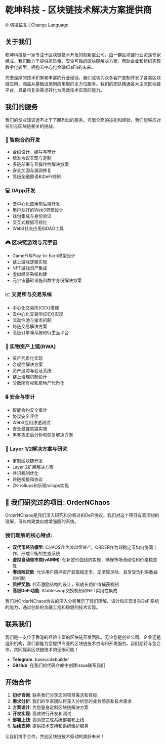 # 乾坤科技 - 区块链技术解决方案提供商

[🌐 切换语言 | Change Language](LANGUAGE.md)

## 关于我们

乾坤科技是一家专注于区块链技术开发的创新型公司，由一群区块链行业资深专家组成。我们致力于提供高质量、安全可靠的区块链解决方案，帮助企业和组织实现数字化转型，拥抱去中心化金融(DeFi)的未来。

凭借深厚的技术积累和丰富的行业经验，我们成功为众多客户定制开发了各类区块链应用，涵盖从基础设施到应用层的全方位服务。我们的团队精通各大主流区块链平台，具备将复杂需求转化为高效技术实现的能力。

## 我们的服务

我们的专业知识远不止于下面列出的服务。凭借全面的技能和经验，我们能够应对任何与区块链相关的挑战。

### 🔗 智能合约开发
- 合约设计、编写与审计
- 标准协议实现与定制
- 多链部署与互操作性解决方案
- 安全加固与漏洞修复
- 高级金融原语和DeFi机制

### 💻 DApp开发
- 去中心化应用前后端开发
- 用户友好的Web3界面设计
- 钱包集成与身份验证
- 交互式数据可视化
- Web3社交应用和DAO工具

### 🎮 区块链游戏与元宇宙
- GameFi与Play-to-Earn模型设计
- 链上游戏逻辑实现
- NFT游戏资产集成
- 虚拟经济系统构建
- 元宇宙基础设施和数字身份解决方案

### 📈 交易所与交易系统
- 中心化交易所(CEX)搭建
- 去中心化交易所(DEX)实现
- 流动性池与做市机制
- 跨链交易解决方案
- 高级订单簿系统和衍生品平台

### 🏢 实物资产上链(RWA)
- 资产代币化实现
- 合规性解决方案
- 资产追踪与验证系统
- 链上治理机制设计
- 分数所有权和房地产代币化

### 🔒 安全与审计
- 智能合约安全审计
- 协议安全评估
- Web3应用渗透测试
- 安全最佳实践实施
- 黑客攻击后分析和恢复解决方案

### 🧪 Layer 1/2解决方案与研究
- 定制区块链开发
- Layer 2扩展解决方案
- 共识机制优化
- 跨链桥接和协议
- ZK-rollups和乐观rollups实现

## 🌟 我们研究过的项目: OrderNChaos

OrderNChaos是我们深入研究和分析过的DeFi协议。我们对这个项目有着深刻的理解，可以构建类似或增强版的系统。

### 我们理解的核心特点:
- **双代币经济模型**: $CHAOS作为波动型资产，$ORDER作为超稳定币如何协同工作，形成平衡的生态系统
- **虚拟自动做市商(vAMM)**: 创新定价曲线的实现，确保市场流动性和价格稳定性
- **零风险贷款**: 允许用户质押资产获取稳定币，无清算风险，且享受负利率收益的机制
- **质押奖励**: 代币激励结构的设计，形成长期价值捕获机制
- **高级DeFi功能**: Stableswap交换机制和NFT实用性集成

我们对OrderNChaos协议的深入分析展示了我们理解、设计和实现复杂DeFi系统的能力，通过创新的金融工程和稳健的技术实现。

## 联系我们

我们是一支位于香港的经验丰富的区块链开发团队。无论您是创业公司、企业还是组织机构，我们都能为您提供专业的区块链技术咨询和开发服务。我们期待与您合作，共同探索区块链技术的无限可能！

- **Telegram**: basecodebuilder
- **GitHub**: 在我们的代码仓库中创建issue联系我们

## 开始合作

1. **初步咨询**: 联系我们分享您的项目需求和目标
2. **需求分析**: 我们的专家团队将深入分析您的业务场景和技术需求
3. **方案设计**: 为您量身定制区块链解决方案
4. **开发实现**: 高效进行开发和测试
5. **部署上线**: 协助您完成系统部署和上线
6. **后续支持**: 提供技术支持和系统维护服务

让我们携手合作，共创区块链技术驱动的美好未来！ 

